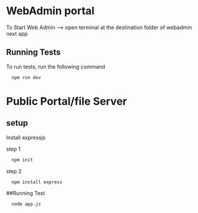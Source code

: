 # WebAdmin portal 
To Start Web Admin --> 
open terminal at the destination folder of webadmin next app


## Running Tests

To run tests, run the following command

```bash
  npm run dev
```
# Public Portal/file Server
## setup
Install expressjs

step 1
```bash
  npm init
```
step 2
```bash
  npm install express
```
##Running Test
```bash
  node app.js
```
